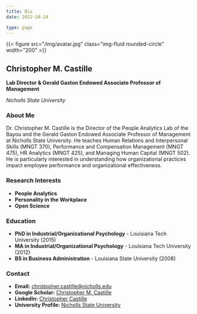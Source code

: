 ```yaml
---
title: Bio
date: 2022-10-24

type: page
---
```


{{< figure src="/img/avatar.jpg" class="img-fluid rounded-circle" width="200" >}}

## Christopher M. Castille

**Lab Director & Gerald Gaston Endowed Associate Professor of Management**

*Nicholls State University*

### About Me

Dr. Christopher M. Castille is the Director of the People Analytics Lab of the Bayou and the Gerald Gaston Endowed Associate Professor of Management at Nicholls State University. He teaches Human Relations and Interpersonal Skills (MNGT 370), Performance and Compensation Management (MNGT 475), HR Analytics (MNGT 425), and Managing Human Capital (MNGT 502). He is particularly interested in understanding how organizational practices impact employee performance and organizational effectiveness.

### Research Interests

- **People Analytics**
- **Personality in the Workplace** 
- **Open Science**

### Education

- **PhD in Industrial/Organizational Psychology** - Louisiana Tech University (2015)
- **MA in Industrial/Organizational Psychology** - Louisiana Tech University (2012)
- **BS in Business Administration** - Louisiana State University (2008)

### Contact

- **Email:** [christopher.castille@nicholls.edu](mailto:christopher.castille@nicholls.edu)
- **Google Scholar:** [Christopher M. Castille](https://scholar.google.com/citations?user=vO-9e7MAAAAJ)
- **LinkedIn:** [Christopher Castille](https://www.linkedin.com/in/christopher-castille-0b0860b)
- **University Profile:** [Nicholls State University](https://www.nicholls.edu/management/faculty-staff/dr-chris-castille/)